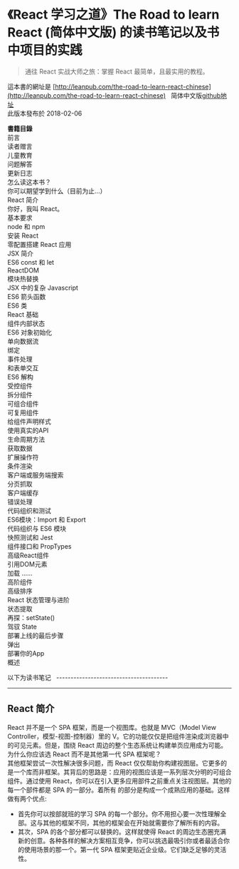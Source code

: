 # 《React 学习之道》The Road to learn React (简体中文版) 的读书笔记以及书中项目的实践 
> 通往 React 实战大师之旅：掌握 React 最简单，且最实用的教程。  

這本書的網址是 [http://leanpub.com/the-road-to-learn-react-chinese](http://leanpub.com/the-road-to-learn-react-chinese)  
简体中文版[github地址](https://github.com/the-road-to-learn-react/the-road-to-learn-react-chinese)  
此版本發布於 2018-02-06  

**書籍目錄**  
前言  
读者赠言  
儿童教育  
问题解答  
更新日志  
怎么读这本书？  
你可以期望学到什么（目前为止…）  
React 简介  
你好，我叫 React。  
基本要求  
node 和 npm  
安装 React  
零配置搭建 React 应用  
JSX 简介  
ES6 const 和 let  
ReactDOM  
模块热替换  
JSX 中的复杂 Javascript  
ES6 箭头函数  
ES6 类  
React 基础  
组件内部状态  
ES6 对象初始化  
单向数据流  
绑定  
事件处理  
和表单交互  
ES6 解构  
受控组件  
拆分组件  
可组合组件  
可复用组件  
给组件声明样式  
使用真实的API  
生命周期方法  
获取数据  
扩展操作符  
条件渲染  
客户端或服务端搜索  
分页抓取  
客户端缓存  
错误处理  
代码组织和测试  
ES6模块：Import 和 Export  
代码组织与 ES6 模块  
快照测试和 Jest  
组件接口和 PropTypes  
高级React组件  
引用DOM元素  
加载 ……  
高阶组件  
高级排序  
React 状态管理与进阶  
状态提取  
再探：setState()  
驾驭 State  
部署上线的最后步骤  
弹出  
部署你的App  
概述  

以下为读书笔记  
---------------------------------------  
* * *

## React 简介  
React 并不是一个 SPA 框架，而是一个视图库。也就是 MVC（Model View Controller，模型-视图-控制器）里的 V。它的功能仅仅是把组件渲染成浏览器中的可见元素。但是，围绕 React 周边的整个生态系统让构建单页应用成为可能。
为什么你应该选 React 而不是其他第一代 SPA 框架呢？  
其他框架尝试一次性解决很多问题，而 React 仅仅帮助你构建视图层。它更多的是一个库而非框架。其背后的思路是：应用的视图应该是一系列层次分明的可组合组件。通过使用 React，你可以在引入更多应用部件之前重点关注视图层。其他的每一个部件都是 SPA 的一部分。着所有 的部分是构成一个成熟应用的基础。这样做有两个优点:  
- 首先你可以按部就班的学习 SPA 的每一个部分。你不用担心要一次性理解全部。这与其他的框架不同，其他的框架会在开始就需要你了解所有的内容。
- 其次，SPA 的各个部分都可以替换的。这样就使得 React 的周边生态圈充满新的创意。各种各样的解决方案相互竞争，你可以挑选最吸引你或者最适合你的使用场景的那一个。第一代 SPA 框架更贴近企业级。它们缺乏足够的灵活性。
